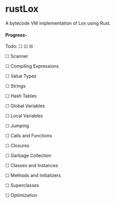 # rustLox
A bytecode VM implementation of Lox using Rust.

#### Progress-

Todo: ☐ ☑ ☒

☐ Scanner

☐ Compiling Expressions

☐ Value Types

☐ Strings

☐ Hash Tables

☐ Global Variables

☐ Local Variables

☐ Jumping

☐ Calls and Functions

☐ Closures

☐ Garbage Collection

☐ Classes and Instances

☐ Methods and Initializers

☐ Superclasses

☐ Optimization
